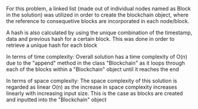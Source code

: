 For this problem, a linked list (made out of individual nodes named as Block in the solution) was utilized in order to create the blockchain object, where the reference to consequetive blocks are incorporated in each node/block.

A hash is also calculated by using the unique combination of the timestamp, data and previous hash for a certain block. This was done in order to retrieve a unique hash for each block

In terms of time complexity:
Overall solution has a time complexity of O(n) due to the "append" method in the class "Blockchain" as it loops through each of the blocks within a "Blockchain" object until it reaches the end

In terms of space complexity:
The space complexity of this solution is regarded as linear O(n) as the increase in space complexity increases linearly with increasing input size. This is the case as blocks are created and inputted into the "Blockchain" object